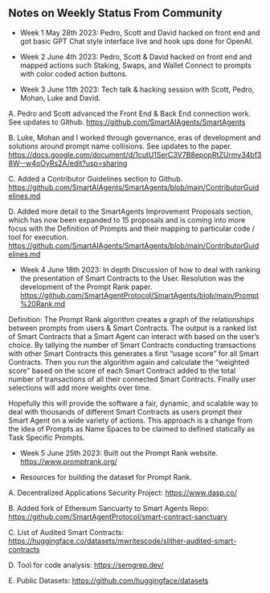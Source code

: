 ## Notes on Weekly Status From Community 

- Week 1 May 28th 2023: Pedro, Scott and David hacked on front end and got basic GPT Chat style interface live and hook ups done for OpenAI.

- Week 2 June 4th 2023: Pedro, Scott & David hacked on front end and mapped actions such Staking, Swaps, and Wallet Connect to prompts with color coded action buttons.

- Week 3 June 11th 2023: Tech talk & hacking session with Scott, Pedro, Mohan, Luke and David. 

A. Pedro and Scott advanced the Front End & Back End connection work. See updates to Github.
https://github.com/SmartAIAgents/SmartAgents

B. Luke, Mohan and I worked through governance, eras of development and solutions around prompt name collisions. See updates to the paper.
https://docs.google.com/document/d/1cutU1SerC3V7B8epopRtZUrmy34bf38W--w4oOyRs2A/edit?usp=sharing

C. Added a Contributor Guidelines section to Github.
https://github.com/SmartAIAgents/SmartAgents/blob/main/ContributorGuidelines.md

D. Added more detail to the SmartAgents Improvement Proposals section, which has now been expanded to 15 proposals and is coming into more focus with the Definition of Prompts and their mapping to particular code / tool for execution. https://github.com/SmartAIAgents/SmartAgents/blob/main/ContributorGuidelines.md

- Week 4 June 18th 2023: In depth Discussion of how to deal with ranking the presentation of Smart Contracts to the User.
Resolution was the development of the Prompt Rank paper. https://github.com/SmartAgentProtocol/SmartAgents/blob/main/Prompt%20Rank.md

Definition: The Prompt Rank algorithm creates a graph of the relationships between prompts from users & Smart Contracts. The output is a ranked list of Smart Contracts that a Smart Agent can interact with based on the user’s choice. By tallying the number of Smart Contracts conducting transactions with other Smart Contracts this generates a first “usage score” for all Smart Contracts. Then you run the algorithm again and calculate the “weighted score” based on the score of each Smart Contract added to the total number of transactions of all their connected Smart Contracts. Finally user selections will add more weights over time.

Hopefully this will provide the software a fair, dynamic, and scalable way to deal with thousands of different Smart Contracts as users prompt their Smart Agent on a wide variety of actions. This approach is a change from the idea of Prompts as Name Spaces to be claimed to defined statically as Task Specific Prompts.

- Week 5 June 25th 2023: Built out the Prompt Rank website. https://www.promptrank.org/

- Resources for building the dataset for Prompt Rank.

A. Decentralized Applications Security Project: https://www.dasp.co/

B. Added fork of Ethereum Sancuarty to Smart Agents Repo: https://github.com/SmartAgentProtocol/smart-contract-sanctuary

C. List of Audited Smart Contracts: https://huggingface.co/datasets/mwritescode/slither-audited-smart-contracts

D. Tool for code analysis: https://semgrep.dev/

E. Public Datasets: https://github.com/huggingface/datasets


